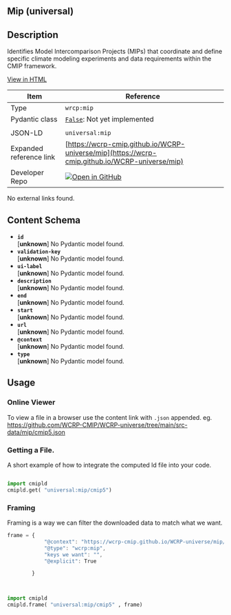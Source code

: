 

<section id="description">

# Mip  (universal)



## Description
Identifies Model Intercomparison Projects (MIPs) that coordinate and define specific climate modeling experiments and data requirements within the CMIP framework.

[View in HTML](https://wcrp-cmip.github.io/WCRP-universe/mip/mip)

</section>



<section id="info">


| Item | Reference |
| --- | --- |
| Type | `wrcp:mip` |
| Pydantic class | [`False`](https://github.com/ESGF/esgf-vocab/blob/main/src/esgvoc/api/data_descriptors/False.py):  Not yet implemented |
| | |
| JSON-LD | `universal:mip` |
| Expanded reference link | [https://wcrp-cmip.github.io/WCRP-universe/mip](https://wcrp-cmip.github.io/WCRP-universe/mip) |
| Developer Repo | [![Open in GitHub](https://img.shields.io/badge/Open-GitHub-blue?logo=github&style=flat-square)](https://github.com/WCRP-CMIP/WCRP-universe/tree/main/src-data/mip) |


</section>
    No external links found. 
<section id="schema">

## Content Schema

- **`id`**  
   [**unknown**]
  No Pydantic model found.
- **`validation-key`**  
   [**unknown**]
  No Pydantic model found.
- **`ui-label`**  
   [**unknown**]
  No Pydantic model found.
- **`description`**  
   [**unknown**]
  No Pydantic model found.
- **`end`**  
   [**unknown**]
  No Pydantic model found.
- **`start`**  
   [**unknown**]
  No Pydantic model found.
- **`url`**  
   [**unknown**]
  No Pydantic model found.
- **`@context`**  
   [**unknown**]
  No Pydantic model found.
- **`type`**  
   [**unknown**]
  No Pydantic model found.





</section>   

<section id="usage">

## Usage

### Online Viewer 
To view a file in a browser use the content link with `.json` appended. 
eg. https://github.com/WCRP-CMIP/WCRP-universe/tree/main/src-data/mip/cmip5.json

### Getting a File. 

A short example of how to integrate the computed ld file into your code. 

```python

import cmipld
cmipld.get( "universal:mip/cmip5")

```

### Framing
Framing is a way we can filter the downloaded data to match what we want. 
```js
frame = {
            "@context": "https://wcrp-cmip.github.io/WCRP-universe/mip/_context_",
            "@type": "wcrp:mip",
            "keys we want": "",
            "@explicit": True

        }
        
```

```python

import cmipld
cmipld.frame( "universal:mip/cmip5" , frame)

```
</section>

    